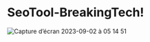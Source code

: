 # SeoTool-BreakingTech!
![Capture d’écran 2023-09-02 à 05 14 51](https://github.com/BreakingTechFr/SeoTool-BreakingTech/assets/128238555/e60cc555-9ca6-4710-9897-b0a8c06f3d69)
